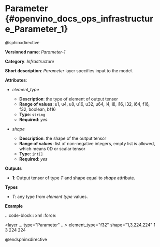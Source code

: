 # Parameter  {#openvino_docs_ops_infrastructure_Parameter_1}

@sphinxdirective

**Versioned name**: *Parameter-1*

**Category**: *Infrastructure*

**Short description**: *Parameter* layer specifies input to the model.

**Attributes**:

* *element_type*

  * **Description**: the type of element of output tensor
  * **Range of values**: u1, u4, u8, u16, u32, u64, i4, i8, i16, i32, i64, f16, f32, boolean, bf16
  * **Type**: ``string``
  * **Required**: *yes*

* *shape*

  * **Description**: the shape of the output tensor
  * **Range of values**: list of non-negative integers, empty list is allowed, which means 0D or scalar tensor
  * **Type**: ``int[]``
  * **Required**: *yes*


**Outputs**

* **1**: Output tensor of type *T* and shape equal to *shape* attribute.

**Types**

* *T*: any type from *element type* values.

**Example**

.. code-block:: xml
   :force:

  <layer ... type="Parameter" ...>
      <data>element_type="f32" shape="1,3,224,224"</data>
      <output>
          <port id="0">
              <dim>1</dim>
              <dim>3</dim>
              <dim>224</dim>
              <dim>224</dim>
          </port>
      </output>
  </layer>

@endsphinxdirective

